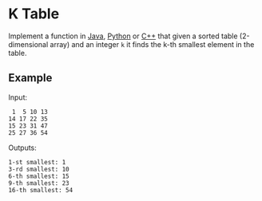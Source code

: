 # K Table

Implement a function in [Java](KTable.java), [Python](k_table.py)
or [C++](k_table.cpp) that given a sorted table (2-dimensional array)
and an integer `k` it finds the k-th smallest element in the table.

## Example

Input:
```
 1  5 10 13
14 17 22 35
15 23 31 47
25 27 36 54
```

Outputs:
```
1-st smallest: 1
3-rd smallest: 10
6-th smallest: 15
9-th smallest: 23
16-th smallest: 54
```
